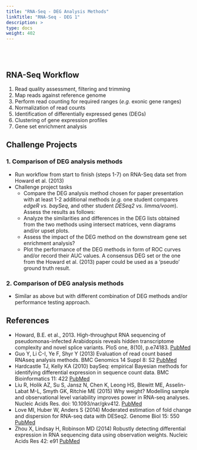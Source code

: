 ```yaml
---
title: "RNA-Seq - DEG Analysis Methods"
linkTitle: "RNA-Seq - DEG 1"
description: >
type: docs
weight: 402
---
```


<br></br>

## RNA-Seq Workflow  

1. Read quality assessment, filtering and trimming 
2. Map reads against reference genome 
3. Perform read counting for required ranges (_e.g._ exonic gene ranges)
4. Normalization of read counts
5. Identification of differentially expressed genes (DEGs)
6. Clustering of gene expression profiles 
7. Gene set enrichment analysis

## Challenge Projects

### 1. Comparison of DEG analysis methods

+ Run workflow from start to finish (steps 1-7) on RNA-Seq data set from Howard et al. (2013)
+ Challenge project tasks
    + Compare the DEG analysis method chosen for paper presentation with at least 1-2 additional methods (_e.g._ one student compares _edgeR_ _vs._ _baySeq_, and other student _DESeq2_ _vs._ _limma/voom_). Assess the results as follows:
    + Analyze the similarities and differences in the DEG lists obtained from the two methods using intersect matrices, venn diagrams and/or upset plots.
    + Assess the impact of the DEG method on the downstream gene set enrichment analysis?
    + Plot the performance of the DEG methods in form of ROC curves and/or record their AUC values. A consensus DEG set or the one from the Howard et al. (2013) paper could be used as a ‘pseudo’ ground truth result.

### 2. Comparison of DEG analysis methods

+ Similar as above but with different combination of DEG methods and/or performance testing approach.

## References

+ Howard, B.E. et al., 2013. High-throughput RNA sequencing of pseudomonas-infected Arabidopsis reveals hidden transcriptome complexity and novel splice variants. PloS one, 8(10), p.e74183. [PubMed](http://www.ncbi.nlm.nih.gov/pubmed/24098335)
+ Guo Y, Li C-I, Ye F, Shyr Y (2013) Evaluation of read count based RNAseq analysis methods. BMC Genomics 14 Suppl 8: S2 [PubMed](http://www.ncbi.nlm.nih.gov/pubmed/24564449)
+ Hardcastle TJ, Kelly KA (2010) baySeq: empirical Bayesian methods for identifying differential expression in sequence count data. BMC Bioinformatics 11: 422 [PubMed](https://pubmed.ncbi.nlm.nih.gov/20698981/)
+ Liu R, Holik AZ, Su S, Jansz N, Chen K, Leong HS, Blewitt ME, Asselin-Labat M-L, Smyth GK, Ritchie ME (2015) Why weight? Modelling sample and observational level variability improves power in RNA-seq analyses. Nucleic Acids Res. doi: 10.1093/nar/gkv412. [PubMed](https://pubmed.ncbi.nlm.nih.gov/25925576/)
+ Love MI, Huber W, Anders S (2014) Moderated estimation of fold change and dispersion for RNA-seq data with DESeq2. Genome Biol 15: 550 [PubMed](http://www.ncbi.nlm.nih.gov/pubmed/25516281)
+ Zhou X, Lindsay H, Robinson MD (2014) Robustly detecting differential expression in RNA sequencing data using observation weights. Nucleic Acids Res 42: e91 [PubMed](http://www.ncbi.nlm.nih.gov/pubmed/24753412)




